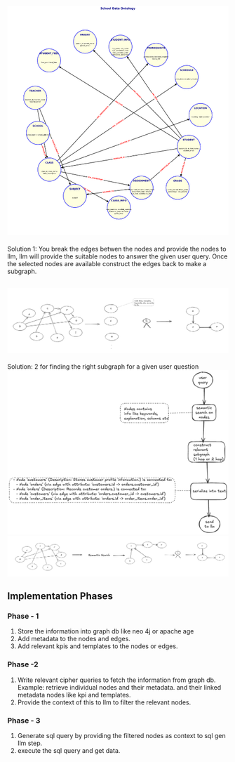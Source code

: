 
![image](./school_ontology_advanced.png)
---
Solution 1: You break the edges betwen the nodes and provide the nodes to llm, llm will provide the suitable nodes to answer the given user query. Once the selected nodes are available construct the edges back to make a subgraph. 

![alt text](image.png)
---
Solution: 2 for finding the right subgraph for a given user question
![image](./ontoloty.png)
![alt text](image-1.png)


## Implementation Phases
### Phase - 1
1. Store the information into graph db like neo 4j or apache age
2. Add metadata to the nodes and edges.
3. Add relevant kpis and templates to the nodes or edges.

### Phase -2
1. Write relevant cipher queries to fetch the information from graph db. 
Example: retrieve individual nodes and their metadata. and their linked metadata nodes like kpi and templates.
2. Provide the context of this to llm to filter the relevant nodes.
### Phase - 3
1. Generate sql query by providing the filtered nodes as context to sql gen llm step.
2. execute the sql query and get data.